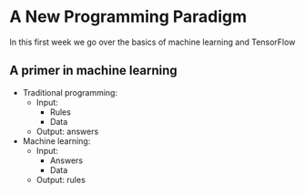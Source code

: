 # A New Programming Paradigm

In this first week we go over the basics of machine learning and TensorFlow

## A primer in machine learning

- Traditional programming:
  - Input:
    - Rules
    - Data
  - Output: answers
- Machine learning:
  - Input:
    - Answers
    - Data
  - Output: rules
